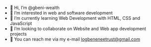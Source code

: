 - 👋 Hi, I’m @gbeni-wealth
- 👀 I’m interested in web and software development
- 🌱 I’m currently learning Web Development with HTML, CSS and JavaScript
- 💞️ I’m looking to collaborate on Website and Web app development projects
- 💞️ You can reach me via my e-mail logbeneneetrust@gmail.com

<!---
gbeni-wealth/gbeni-wealth is a ✨ special ✨ repository because its `README.md` (this file) appears on your GitHub profile.
You can click the Preview link to take a look at your changes.
--->
